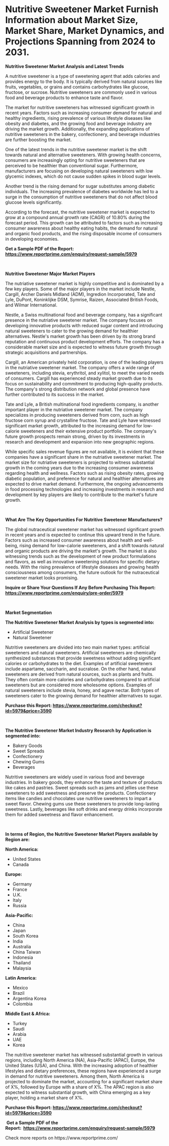 <p><h1>Nutritive Sweetener Market Furnish Information about Market Size, Market Share, Market Dynamics, and Projections Spanning from 2024 to 2031.</h1></p><p><strong>Nutritive Sweetener Market Analysis and Latest Trends</strong></p>
<p><p>A nutritive sweetener is a type of sweetening agent that adds calories and provides energy to the body. It is typically derived from natural sources like fruits, vegetables, or grains and contains carbohydrates like glucose, fructose, or sucrose. Nutritive sweeteners are commonly used in various food and beverage products to enhance taste and flavor.</p><p>The market for nutritive sweeteners has witnessed significant growth in recent years. Factors such as increasing consumer demand for natural and healthy ingredients, rising prevalence of various lifestyle diseases like obesity and diabetes, and the growing food and beverage industry are driving the market growth. Additionally, the expanding applications of nutritive sweeteners in the bakery, confectionery, and beverage industries are further boosting the market.</p><p>One of the latest trends in the nutritive sweetener market is the shift towards natural and alternative sweeteners. With growing health concerns, consumers are increasingly opting for nutritive sweeteners that are perceived to be healthier than conventional sugar. Furthermore, manufacturers are focusing on developing natural sweeteners with low glycemic indexes, which do not cause sudden spikes in blood sugar levels.</p><p>Another trend is the rising demand for sugar substitutes among diabetic individuals. The increasing prevalence of diabetes worldwide has led to a surge in the consumption of nutritive sweeteners that do not affect blood glucose levels significantly.</p><p>According to the forecast, the nutritive sweetener market is expected to grow at a compound annual growth rate (CAGR) of 10.80% during the forecast period. This growth can be attributed to factors such as increasing consumer awareness about healthy eating habits, the demand for natural and organic food products, and the rising disposable income of consumers in developing economies.</p></p>
<p><strong>Get a Sample PDF of the Report:&nbsp; <a href="https://www.reportprime.com/enquiry/request-sample/5979">https://www.reportprime.com/enquiry/request-sample/5979</a></strong></p>
<p>&nbsp;</p>
<p><strong>Nutritive Sweetener Major Market Players</strong></p>
<p><p>The nutriative sweetener market is highly competitive and is dominated by a few key players. Some of the major players in the market include Nestle, Cargill, Archer Daniels Midland (ADM), Ingredion Incorporated, Tate and Lyle, DuPont, Koninklijke DSM, Symrise, Raizen, Associated British Foods, and Wilmar International.</p><p>Nestle, a Swiss multinational food and beverage company, has a significant presence in the nutriative sweetener market. The company focuses on developing innovative products with reduced sugar content and introducing natural sweeteners to cater to the growing demand for healthier alternatives. Nestle's market growth has been driven by its strong brand reputation and continuous product development efforts. The company has a considerable market size and is expected to witness future growth through strategic acquisitions and partnerships.</p><p>Cargill, an American privately held corporation, is one of the leading players in the nutriative sweetener market. The company offers a wide range of sweeteners, including stevia, erythritol, and xylitol, to meet the varied needs of consumers. Cargill has experienced steady market growth due to its focus on sustainability and commitment to producing high-quality products. The company's strong distribution network and global presence have further contributed to its success in the market.</p><p>Tate and Lyle, a British multinational food ingredients company, is another important player in the nutriative sweetener market. The company specializes in producing sweeteners derived from corn, such as high fructose corn syrup and crystalline fructose. Tate and Lyle have witnessed significant market growth, attributed to the increasing demand for low-calorie sweeteners and their extensive product portfolio. The company's future growth prospects remain strong, driven by its investments in research and development and expansion into new geographic regions.</p><p>While specific sales revenue figures are not available, it is evident that these companies have a significant share in the nutriative sweetener market. The market size for nutriative sweeteners is projected to witness substantial growth in the coming years due to the increasing consumer awareness regarding health and wellness. Factors such as rising obesity rates, growing diabetic population, and preference for natural and healthier alternatives are expected to drive market demand. Furthermore, the ongoing advancements in food processing technologies and increasing investments in research and development by key players are likely to contribute to the market's future growth.</p></p>
<p>&nbsp;</p>
<p><strong>What Are The Key Opportunities For Nutritive Sweetener Manufacturers?</strong></p>
<p><p>The global nutraceutical sweetener market has witnessed significant growth in recent years and is expected to continue this upward trend in the future. Factors such as increased consumer awareness about health and well-being, rising demand for low-calorie sweeteners, and a shift towards natural and organic products are driving the market's growth. The market is also witnessing trends such as the development of new product formulations and flavors, as well as innovative sweetening solutions for specific dietary needs. With the rising prevalence of lifestyle diseases and growing health consciousness among consumers, the future outlook for the nutraceutical sweetener market looks promising.</p></p>
<p><strong>Inquire or Share Your Questions If Any Before Purchasing This Report: <a href="https://www.reportprime.com/enquiry/pre-order/5979">https://www.reportprime.com/enquiry/pre-order/5979</a></strong></p>
<p>&nbsp;</p>
<p><strong>Market Segmentation</strong></p>
<p><strong>The Nutritive Sweetener Market Analysis by types is segmented into:</strong></p>
<p><ul><li>Artificial Sweetener</li><li>Natural Sweetener</li></ul></p>
<p><p>Nutritive sweeteners are divided into two main market types: artificial sweeteners and natural sweeteners. Artificial sweeteners are chemically synthesized substances that provide sweetness without adding significant calories or carbohydrates to the diet. Examples of artificial sweeteners include aspartame, saccharin, and sucralose. On the other hand, natural sweeteners are derived from natural sources, such as plants and fruits. They often contain more calories and carbohydrates compared to artificial sweeteners but are considered more wholesome options. Examples of natural sweeteners include stevia, honey, and agave nectar. Both types of sweeteners cater to the growing demand for healthier alternatives to sugar.</p></p>
<p><strong>Purchase this Report:&nbsp;<a href="https://www.reportprime.com/checkout?id=5979&price=3590">https://www.reportprime.com/checkout?id=5979&price=3590</a></strong></p>
<p>&nbsp;</p>
<p><strong>The Nutritive Sweetener Market Industry Research by Application is segmented into:</strong></p>
<p><ul><li>Bakery Goods</li><li>Sweet Spreads</li><li>Confectionery</li><li>Chewing Gums</li><li>Beverages</li></ul></p>
<p><p>Nutritive sweeteners are widely used in various food and beverage industries. In bakery goods, they enhance the taste and texture of products like cakes and pastries. Sweet spreads such as jams and jellies use these sweeteners to add sweetness and preserve the products. Confectionery items like candies and chocolates use nutritive sweeteners to impart a sweet flavor. Chewing gums use these sweeteners to provide long-lasting sweetness. Lastly, beverages like soft drinks and energy drinks incorporate them for added sweetness and flavor enhancement.</p></p>
<p>&nbsp;</p>
<p><strong>In terms of Region, the Nutritive Sweetener Market Players available by Region are:</strong></p>
<p>
    <p> <strong> North America: </strong>
        <ul>
            <li>United States</li>
            <li>Canada</li>
        </ul>
        </p> 
    <p> <strong> Europe: </strong>
        <ul>
            <li>Germany</li>
            <li>France</li>
            <li>U.K.</li>
            <li>Italy</li>
            <li>Russia</li>
        </ul>
        </p> 
    <p> <strong> Asia-Pacific: </strong>
        <ul>
            <li>China</li>
            <li>Japan</li>
            <li>South Korea</li>
            <li>India</li>
            <li>Australia</li>
            <li>China Taiwan</li>
            <li>Indonesia</li>
            <li>Thailand</li>
            <li>Malaysia</li>
        </ul>
        </p> 
    <p> <strong> Latin America: </strong>
        <ul>
            <li>Mexico</li>
            <li>Brazil</li>
            <li>Argentina Korea</li>
            <li>Colombia</li>
        </ul>
        </p> 
    <p> <strong> Middle East & Africa: </strong>
        <ul>
            <li>Turkey</li>
            <li>Saudi</li>
            <li>Arabia</li>
            <li>UAE</li>
            <li>Korea</li>
        </ul>
    </p>
    </p>
<p><p>The nutritive sweetener market has witnessed substantial growth in various regions, including North America (NA), Asia-Pacific (APAC), Europe, the United States (USA), and China. With the increasing adoption of healthier lifestyles and dietary preferences, these regions have experienced a surge in demand for nutritive sweeteners. Among them, North America is projected to dominate the market, accounting for a significant market share of X%, followed by Europe with a share of X%. The APAC region is also expected to witness substantial growth, with China emerging as a key player, holding a market share of X%.</p></p>
<p><strong>Purchase this Report: <a href="https://www.reportprime.com/checkout?id=5979&price=3590">https://www.reportprime.com/checkout?id=5979&price=3590</a></strong></p>
<p>&nbsp;<strong>Get a Sample PDF of the Report:&nbsp;&nbsp;<a href="https://www.reportprime.com/enquiry/request-sample/5979">https://www.reportprime.com/enquiry/request-sample/5979</a></strong></p>
<p><strong></strong></p>
<p>Check more reports on https://www.reportprime.com/</p>